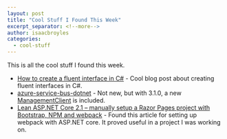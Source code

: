 ```yaml
---
layout: post
title: "Cool Stuff I Found This Week"
excerpt_separator: <!--more-->
author: isaacbroyles
categories:
  - cool-stuff
---
```


This is all the cool stuff I found this week.

<!--more-->

* [How to create a fluent interface in C#](https://scottlilly.com/how-to-create-a-fluent-interface-in-c/) - Cool blog post about creating fluent interfaces in C#.
* [azure-service-bus-dotnet](https://github.com/Azure/azure-service-bus-dotnet) - Not new, but with 3.1.0, a new [ManagementClient](https://github.com/Azure/azure-service-bus-dotnet/pull/481) is included.
* [Lean ASP.NET Core 2.1 – manually setup a Razor Pages project with Bootstrap, NPM and webpack](https://blogs.taiga.nl/martijn/2018/06/14/lean-asp-net-core-2-1-manually-setup-a-razor-pages-project-with-bootstrap-npm-and-webpack/) - Found this article for setting up webpack with ASP.NET core. It proved useful in a project I was working on.